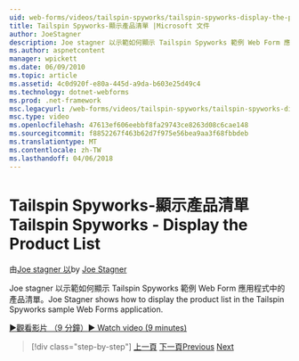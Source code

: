 ```yaml
---
uid: web-forms/videos/tailspin-spyworks/tailspin-spyworks-display-the-product-list
title: Tailspin Spyworks-顯示產品清單 |Microsoft 文件
author: JoeStagner
description: Joe stagner 以示範如何顯示 Tailspin Spyworks 範例 Web Form 應用程式中的產品清單。
ms.author: aspnetcontent
manager: wpickett
ms.date: 06/09/2010
ms.topic: article
ms.assetid: 4c0d920f-e80a-445d-a9da-b603e25d49c4
ms.technology: dotnet-webforms
ms.prod: .net-framework
msc.legacyurl: /web-forms/videos/tailspin-spyworks/tailspin-spyworks-display-the-product-list
msc.type: video
ms.openlocfilehash: 47613ef606eebbf8fa29743ce8263d08c6cae148
ms.sourcegitcommit: f8852267f463b62d7f975e56bea9aa3f68fbbdeb
ms.translationtype: MT
ms.contentlocale: zh-TW
ms.lasthandoff: 04/06/2018
---
```

<a name="tailspin-spyworks---display-the-product-list"></a><span data-ttu-id="3abe3-103">Tailspin Spyworks-顯示產品清單</span><span class="sxs-lookup"><span data-stu-id="3abe3-103">Tailspin Spyworks - Display the Product List</span></span>
====================
<span data-ttu-id="3abe3-104">由[Joe stagner 以](https://github.com/JoeStagner)</span><span class="sxs-lookup"><span data-stu-id="3abe3-104">by [Joe Stagner](https://github.com/JoeStagner)</span></span>

<span data-ttu-id="3abe3-105">Joe stagner 以示範如何顯示 Tailspin Spyworks 範例 Web Form 應用程式中的產品清單。</span><span class="sxs-lookup"><span data-stu-id="3abe3-105">Joe Stagner shows how to display the product list in the Tailspin Spyworks sample Web Forms application.</span></span>

[<span data-ttu-id="3abe3-106">&#9654;觀看影片 （9 分鐘）</span><span class="sxs-lookup"><span data-stu-id="3abe3-106">&#9654; Watch video (9 minutes)</span></span>](https://channel9.msdn.com/Blogs/ASP-NET-Site-Videos/tailspin-spyworks-display-the-product-list)

> [!div class="step-by-step"]
> <span data-ttu-id="3abe3-107">[上一頁](tailspin-spyworks-category-menu.md)
> [下一頁](tailspin-spyworks-display-per-product-details.md)</span><span class="sxs-lookup"><span data-stu-id="3abe3-107">[Previous](tailspin-spyworks-category-menu.md)
[Next](tailspin-spyworks-display-per-product-details.md)</span></span>
